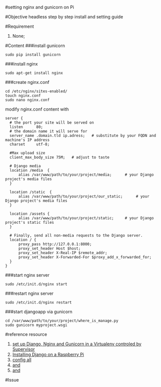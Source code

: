 #setting nginx and gunicorn on Pi

#Objective
headless step by step install and setting guide

#Requirement
1. None;

#Content
###install gunicorn
  ```
  sudo pip install gunicorn
  ```
###install nginx
  ```
  sudo apt-get install nginx
  ```
###create nginx.conf
  ```
  cd /etc/nginx/sites-enabled/
  touch nginx.conf
  sudo nano nginx.conf
  ```
  modify nginx.conf content with
  ```
  server {
    # the port your site will be served on
    listen      80;
    # the domain name it will serve for
    server_name .domain.tld ip.adress;   # substitute by your FQDN and machine's IP address
    charset     utf-8;

    #Max upload size
    client_max_body_size 75M;   # adjust to taste

    # Django media
    location /media  {
        alias /var/www/path/to/your/project/media;      # your Django project's media files
    }

    location /static  {
        alias /var/www/path/to/your/project/our_static;      # your Django project's media files
    }

    location /assets {
        alias /var/www/path/to/your/project/static;     # your Django project's static files
    }

    # Finally, send all non-media requests to the Django server.
    location / {
        proxy_pass http://127.0.0.1:8000;
        proxy_set_header Host $host;
        proxy_set_header X-Real-IP $remote_addr;
        proxy_set_header X-Forwarded-For $proxy_add_x_forwarded_for;
    }
}
  ```

###start nginx server
  ```
  sudo /etc/init.d/nginx start
  ```
###restart nginx server
  ```
  sudo /etc/init.d/nginx restart
  ```

###start djangoapp via  gunicorn
  ```
  cd /var/www/path/to/your/project/where_is_manage.py
  sudo gunicorn myproject.wsgi
  ```

#reference resource
1. [set up Django, Nginx and Gunicorn in a Virtualenv controled by Supervisor](https://gist.github.com/Atem18/4696071)
2. [Installing Django on a Raspberry Pi](http://www.hackedexistence.com/project/raspi/django-on-raspberry-pi.html)
3. [config all](http://michal.karzynski.pl/blog/2013/06/09/django-nginx-gunicorn-virtualenv-supervisor/)
4. [and](https://scriptndebug.wordpress.com/2015/04/19/setup-django-with-supervisor-gunicorn-and-nginx-part-2/)
5. [and](http://agiliq.com/blog/2014/05/supervisor-with-django-and-gunicorn/)

#Issue
